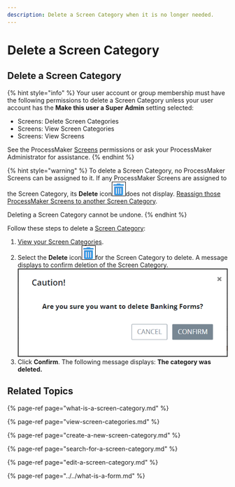 ```yaml
---
description: Delete a Screen Category when it is no longer needed.
---
```


# Delete a Screen Category

## Delete a Screen Category

{% hint style="info" %}
Your user account or group membership must have the following permissions to delete a Screen Category unless your user account has the **Make this user a Super Admin** setting selected:

* Screens: Delete Screen Categories
* Screens: View Screen Categories
* Screens: View Screens

See the ProcessMaker [Screens](../../../../processmaker-administration/permission-descriptions-for-users-and-groups.md#screens) permissions or ask your ProcessMaker Administrator for assistance.
{% endhint %}

{% hint style="warning" %}
To delete a Screen Category, no ProcessMaker Screens can be assigned to it. If any ProcessMaker Screens are assigned to the Screen Category, its **Delete** icon![](../../../../.gitbook/assets/trash-icon-process-modeler-processes.png)does not display. [Reassign those ProcessMaker Screens to another Screen Category](../edit-a-screen.md#configure-a-processmaker-screen).

Deleting a Screen Category cannot be undone.
{% endhint %}

Follow these steps to delete a [Screen Category](what-is-a-screen-category.md):

1. [View your Screen Categories](view-screen-categories.md#view-screen-categories).
2. Select the **Delete** icon![](../../../../.gitbook/assets/trash-icon-process-modeler-processes.png)for the Screen Category to delete. A message displays to confirm deletion of the Screen Category. ![](../../../../.gitbook/assets/caution-delete-screen-category-processes.png) 
3. Click **Confirm**. The following message displays: **The category was deleted.**

## Related Topics

{% page-ref page="what-is-a-screen-category.md" %}

{% page-ref page="view-screen-categories.md" %}

{% page-ref page="create-a-new-screen-category.md" %}

{% page-ref page="search-for-a-screen-category.md" %}

{% page-ref page="edit-a-screen-category.md" %}

{% page-ref page="../../what-is-a-form.md" %}


